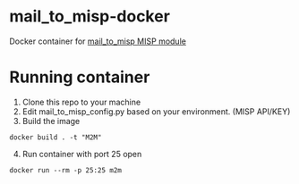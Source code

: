 # mail_to_misp-docker
Docker container for [mail_to_misp MISP module](https://github.com/MISP/mail_to_misp)

# Running container
1. Clone this repo to your machine
2. Edit mail_to_misp_config.py based on your environment. (MISP API/KEY)
3. Build the image
```
docker build . -t "M2M"
```
4. Run container with port 25 open
```
docker run --rm -p 25:25 m2m
```
